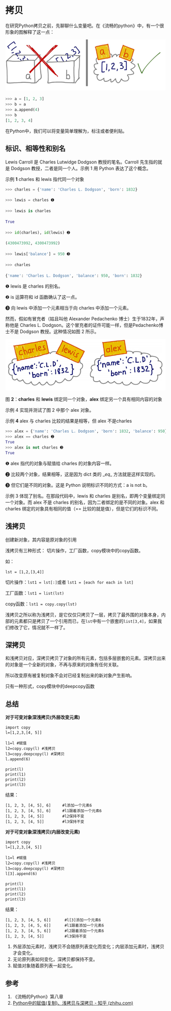 # 拷贝

在研究Python拷贝之前，先聊聊什么变量吧。在《流畅的python》中，有一个很形象的图解释了这一点：

![变量](/assets/images/variable.png)

```python
>>> a = [1, 2, 3] 
>>> b = a 
>>> a.append(4) 
>>> b 
[1, 2, 3, 4]
```

在Python中，我们可以将变量简单理解为，标注或者便利贴。

## 标识、相等性和别名

Lewis Carroll 是 Charles Lutwidge Dodgson 教授的笔名。Carroll 先生指的就是 Dodgson 教授，二者是同一个人。示例 1 用 Python 表达了这个概念。

示例 **1** charles 和 lewis 指代同一个对象 

```python
>>> charles = {'name': 'Charles L. Dodgson', 'born': 1832} 

>>> lewis = charles ➊ 

>>> lewis is charles 

True 

>>> id(charles), id(lewis) ➋ 

(4300473992, 4300473992) 

>>> lewis['balance'] = 950 ➌ 

>>> charles 

{'name': 'Charles L. Dodgson', 'balance': 950, 'born': 1832} 
```

❶ lewis 是 charles 的别名。 

❷ is 运算符和 id 函数确认了这一点。 

❸ 向 lewis 中添加一个元素相当于向 charles 中添加一个元素。 

然而，假如有冒充者（姑且叫他 Alexander Pedachenko 博士）生于1832年，声称他是 Charles L. Dodgson。这个冒充者的证件可能一样，但是Pedachenko博士不是 Dodgson 教授。这种情况如图 2 所示。

![8-2](/assets/images/equal.png)

图 **2**：**charles** 和 **lewis** 绑定同一个对象，**alex** 绑定另一个具有相同内容的对象 

示例 4 实现并测试了图 2 中那个 alex 对象。 

示例 **4** alex 与 charles 比较的结果是相等，但 alex 不是charles 

```python
>>> alex = {'name': 'Charles L. Dodgson', 'born': 1832, 'balance': 950} ➊ 
>>> alex == charles ➋ 
True 
>>> alex is not charles ➌ 
True 
```

❶ alex 指代的对象与赋值给 charles 的对象内容一样。 

❷ 比较两个对象，结果相等，这是因为 dict 类的 \__eq__ 方法就是这样实现的。 

❸ 但它们是不同的对象。这是 Python 说明标识不同的方式：a is not b。

示例 3 体现了别名。在那段代码中，lewis 和 charles 是别名，即两个变量绑定同一个对象。而 alex 不是 charles 的别名，因为二者绑定的是不同的对象。alex 和charles 绑定的对象具有相同的值（== 比较的就是值），但是它们的标识不同。

## 浅拷贝

创建新对象，其内容是原对象的引用

浅拷贝有三种形式： 切片操作，工厂函数，copy模块中的copy函数。

如： 

`lst = [1,2,[3,4]]`

切片操作：`lst1 = lst[:]`或者 `lst1 = [each for each in lst]`

工厂函数：`lst1 = list(lst)`

copy函数：`lst1 = copy.copy(lst)`

浅拷贝之所以称为浅拷贝，是它仅仅只拷贝了一层，拷贝了最外围的对象本身，内部的元素都只是拷贝了一个引用而已，在`lst`中有一个嵌套的`list[3,4]`，如果我们修改了它，情况就不一样了。

## 深拷贝

和浅拷贝对应，深拷贝拷贝了对象的所有元素，包括多层嵌套的元素。深拷贝出来的对象是一个全新的对象，不再与原来的对象有任何关联。

所以改变原有被复制对象不会对已经复制出来的新对象产生影响。

只有一种形式，copy模块中的deepcopy函数

## 总结

**对于可变对象深浅拷贝(外层改变元素)**

```text
import copy
l=[1,2,3,[4, 5]]

l1=l #赋值
l2=copy.copy(l) #浅拷贝
l3=copy.deepcopy(l) #深拷贝
l.append(6)

print(l)  
print(l1)
print(l2)
print(l3)
```

结果：

```text
[1, 2, 3, [4, 5], 6]     #l添加一个元素6
[1, 2, 3, [4, 5], 6]     #l1跟着添加一个元素6
[1, 2, 3, [4, 5]]        #l2保持不变
[1, 2, 3, [4, 5]]        #l3保持不变
```

  **对于可变对象深浅拷贝(内层改变元素)**

```text
import copy
l=[1,2,3,[4, 5]]

l1=l #赋值
l2=copy.copy(l) #浅拷贝
l3=copy.deepcopy(l) #深拷贝
l[3].append(6) 

print(l) 
print(l1)
print(l2)
print(l3)
```

结果：

```text
[1, 2, 3, [4, 5, 6]]      #l[3]添加一个元素6
[1, 2, 3, [4, 5, 6]]      #l1跟着添加一个元素6
[1, 2, 3, [4, 5, 6]]      #l2跟着添加一个元素6
[1, 2, 3, [4, 5]]         #l3保持不变
```

1. 外层添加元素时，浅拷贝不会随原列表变化而变化；内层添加元素时，浅拷贝才会变化。
2. 无论原列表如何变化，深拷贝都保持不变。
3. 赋值对象随着原列表一起变化。

## 参考

1. 《流畅的Python》第八章
2.  [Python中的赋值(复制)、浅拷贝与深拷贝 - 知乎 (zhihu.com)](https://zhuanlan.zhihu.com/p/54011712)

